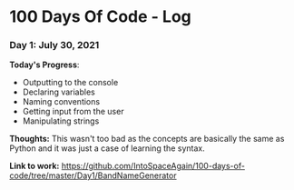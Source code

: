 # 100 Days Of Code - Log

### Day 1: July 30, 2021

**Today's Progress**:
* Outputting to the console
* Declaring variables
* Naming conventions
* Getting input from the user
* Manipulating strings

**Thoughts:** This wasn't too bad as the concepts are basically the same as Python and it was just a case of learning the syntax.

**Link to work:** https://github.com/IntoSpaceAgain/100-days-of-code/tree/master/Day1/BandNameGenerator
